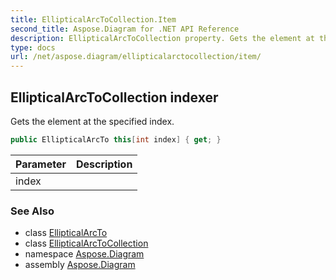```yaml
---
title: EllipticalArcToCollection.Item
second_title: Aspose.Diagram for .NET API Reference
description: EllipticalArcToCollection property. Gets the element at the specified index
type: docs
url: /net/aspose.diagram/ellipticalarctocollection/item/
---
```

## EllipticalArcToCollection indexer

Gets the element at the specified index.

```csharp
public EllipticalArcTo this[int index] { get; }
```

| Parameter | Description |
| --- | --- |
| index |  |

### See Also

* class [EllipticalArcTo](../../ellipticalarcto/)
* class [EllipticalArcToCollection](../)
* namespace [Aspose.Diagram](../../ellipticalarctocollection/)
* assembly [Aspose.Diagram](../../../)


